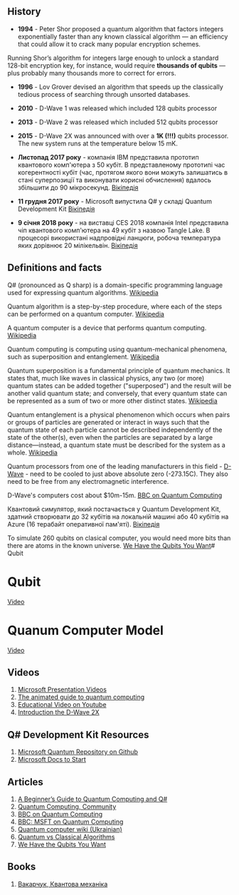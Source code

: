 ## History

* **1994** - Peter Shor proposed a quantum algorithm that factors integers exponentially faster than any known classical algorithm — an efficiency that could allow it to crack many popular encryption schemes.

Running Shor’s algorithm for integers large enough to unlock a standard 128-bit encryption key, for instance, would require **thousands of qubits** — plus probably many thousands more to correct for errors.

* **1996** - Lov Grover devised an algorithm that speeds up the classically tedious process of searching through unsorted databases. 

* **2010** - D-Wave 1 was released which included 128 qubits processor

* **2013** - D-Wave 2 was released which included 512 qubits processor

* **2015** - D-Wave 2X was announced with over a **1K (!!!)** qubits processor. The new system runs at the temperature below 15 mK.

* **Листопад 2017 року** - компанія IBM представила прототип квантового комп'ютера з 50 кубіт. В представленому прототипі час когерентності кубіт (час, протягом якого вони можуть залишатись в стані суперпозиції та виконувати корисні обчислення) вдалось збільшити до 90 мікросекунд. [Вікіпедія](https://uk.wikipedia.org/wiki/%D0%9A%D0%B2%D0%B0%D0%BD%D1%82%D0%BE%D0%B2%D0%B8%D0%B9_%D0%BA%D0%BE%D0%BC%D0%BF%27%D1%8E%D1%82%D0%B5%D1%80)

* **11 грудня 2017 року** - Microsoft випустила Q# у складі Quantum Development Kit [Вікіпедія](https://uk.wikipedia.org/wiki/Q_Sharp)

* **9 січня 2018 року** - на виставці CES 2018 компанія Intel представила чіп квантового комп'ютера на 49 кубіт з назвою Tangle Lake. В процесорі використані надпровідні ланцюги, робоча температура яких дорівнює 20 мілікельвін. [Вікіпедія](https://uk.wikipedia.org/wiki/%D0%9A%D0%B2%D0%B0%D0%BD%D1%82%D0%BE%D0%B2%D0%B8%D0%B9_%D0%BA%D0%BE%D0%BC%D0%BF%27%D1%8E%D1%82%D0%B5%D1%80)

## Definitions and facts

Q# (pronounced as Q sharp) is a domain-specific programming language used for expressing quantum algorithms. [Wikipedia](https://en.wikipedia.org/wiki/Q_Sharp)

Quantum algorithm is a step-by-step procedure, where each of the steps can be performed on a quantum computer. [Wikipedia](https://en.wikipedia.org/wiki/Quantum_algorithm)

A quantum computer is a device that performs quantum computing. [Wikipedia](https://en.wikipedia.org/wiki/Quantum_computing)

Quantum computing is computing using quantum-mechanical phenomena, such as superposition and entanglement. [Wikipedia](https://en.wikipedia.org/wiki/Quantum_computing)

Quantum superposition is a fundamental principle of quantum mechanics. It states that, much like waves in classical physics, any two (or more) quantum states can be added together ("superposed") and the result will be another valid quantum state; and conversely, that every quantum state can be represented as a sum of two or more other distinct states. [Wikipedia](https://en.wikipedia.org/wiki/Quantum_superposition)

Quantum entanglement is a physical phenomenon which occurs when pairs or groups of particles are generated or interact in ways such that the quantum state of each particle cannot be described independently of the state of the other(s), even when the particles are separated by a large distance—instead, a quantum state must be described for the system as a whole. [Wikipedia](https://en.wikipedia.org/wiki/Quantum_entanglement)

Quantum processors from one of the leading manufacturers in this field - [D-Wave](https://www.dwavesys.com/) - need to be cooled to just above absolute zero (-273.15C). They also need to be free from any electromagnetic interference. 

D-Wave's computers cost about $10m-15m. [BBC on Quantum Computing](http://www.bbc.com/news/business-35886456)

Квантовий симулятор, який постачається у Quantum Development Kit, здатний створювати до 32 кубітів на локальній машині або 40 кубітів на Azure (16 терабайт оперативної пам'яті). [Вікіпедія](https://uk.wikipedia.org/wiki/Q_Sharp)

To simulate 260 qubits on clasical computer, you would need more bits than there are atoms in the known universe. [We Have the Qubits You Want](https://www.barrons.com/articles/microsoft-we-have-the-qubits-you-want-1519434417)# Qubit

# Qubit

[Video](https://youtu.be/5p2_moQZJWo?t=3m6s)

# Quanum Computer Model

[Video](https://youtu.be/5p2_moQZJWo?t=10m27s)

## Videos
1. [Microsoft Presentation Videos](http://aka.ms/QuantumPlaylist)
1. [The animated guide to quantum computing](https://www.youtube.com/watch?v=glLPHgRle7o)
1. [Educational Video on Youtube](https://www.youtube.com/watch?v=JhHMJCUmq28)
1. [Introduction the D-Wave 2X](https://www.youtube.com/watch?v=-LhPE6FpJYk)

## Q# Development Kit Resources
1. [Microsoft Quantum Repository on Github](https://github.com/Microsoft/Quantum)
1. [Microsoft Docs to Start](https://docs.microsoft.com/en-us/quantum/quantum-concepts-1-intro)

## Articles
1. [A Beginner’s Guide to Quantum Computing and Q#](https://blogs.msdn.microsoft.com/uk_faculty_connection/2018/02/06/a-beginners-guide-to-quantum-computing-and-q/)
1. [Quantum Computing, Community](https://github.com/krishnakumarsekar/awesome-quantum-machine-learning/)
1. [BBC on Quantum Computing](http://www.bbc.com/news/business-35886456)
1. [BBC: MSFT on Quantum Computing](http://www.bbc.com/news/business-42797846)
1. [Quantum computer wiki (Ukrainian)](https://uk.wikipedia.org/wiki/%D0%9A%D0%B2%D0%B0%D0%BD%D1%82%D0%BE%D0%B2%D0%B8%D0%B9_%D0%BA%D0%BE%D0%BC%D0%BF%27%D1%8E%D1%82%D0%B5%D1%80)
1. [Quantum vs Classical Algorithms](https://www.quantamagazine.org/quantum-computers-struggle-against-classical-algorithms-20180201/)
1. [We Have the Qubits You Want](https://www.barrons.com/articles/microsoft-we-have-the-qubits-you-want-1519434417)

## Books
1. [Вакарчук, Квантова механіка](http://old.physics.lnu.edu.ua/depts/KTF/books/QM4/QM4.pdf)
